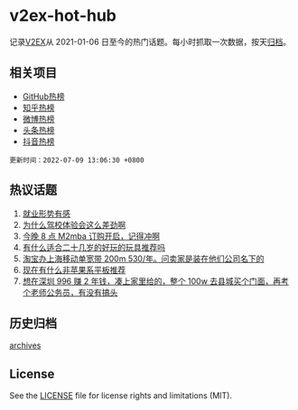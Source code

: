 # v2ex-hot-hub

 记录[V2EX](https://www.v2ex.com/)从 2021-01-06 日至今的热门话题。每小时抓取一次数据，按天[归档](archives)。
 
 ## 相关项目

- [GitHub热榜](https://github.com/lonnyzhang423/github-hot-hub)
- [知乎热榜](https://github.com/lonnyzhang423/zhihu-hot-hub)
- [微博热榜](https://github.com/lonnyzhang423/weibo-hot-hub)
- [头条热榜](https://github.com/lonnyzhang423/toutiao-hot-hub)
- [抖音热榜](https://github.com/lonnyzhang423/douyin-hot-hub)


 `更新时间：2022-07-09 13:06:30 +0800`

## 热议话题

1. [就业形势有感](https://www.v2ex.com/t/864914)
1. [为什么驾校体验会这么差劲啊](https://www.v2ex.com/t/864942)
1. [今晚 8 点 M2mba 订购开启，记得冲啊](https://www.v2ex.com/t/864920)
1. [有什么适合二十几岁的好玩的玩具推荐吗](https://www.v2ex.com/t/864924)
1. [淘宝办上海移动单宽带 200m 530/年。问卖家是装在他们公司名下的](https://www.v2ex.com/t/864913)
1. [现在有什么非苹果系平板推荐](https://www.v2ex.com/t/864923)
1. [想在深圳 996 赚 2 年钱，凑上家里给的，整个 100w 去县城买个门面，再考个老师公务员，有没有搞头](https://www.v2ex.com/t/864949)

## 历史归档

[archives](archives)

## License

See the [LICENSE](LICENSE) file for license rights and limitations (MIT).
